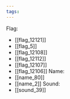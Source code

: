 ```yaml
---
tags:
---
```

Flag:
- [[flag_12121]]
- [[flag_5]]
- [[flag_12108]]
- [[flag_12112]]
- [[flag_12107]]
- [[flag_12106]]
Name:
- [[name_80]]
- [[name_2]]
Sound:
- [[sound_39]]
